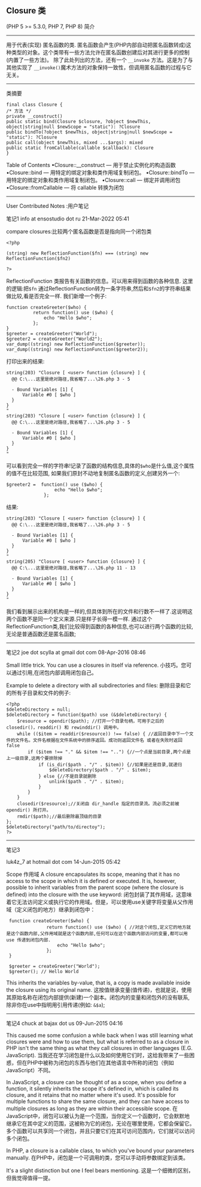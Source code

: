 ## Closure 类

(PHP 5 >= 5.3.0, PHP 7, PHP 8)
简介 

---------
用于代表(实现) 匿名函数的类. 
匿名函数会产生(PHP内部自动把匿名函数转成)这种类型的对象。这个类带有一些方法允许在匿名函数创建后对其进行更多的控制 (内置了一些方法)。
除了此处列出的方法，还有一个 `__invoke` 方法。这是为了与其他实现了 `__invoke()`魔术方法的对象保持一致性，但调用匿名函数的过程与它无关。 

---------
类摘要 

    final class Closure {
    /* 方法 */
    private __construct()
    public static bind(Closure $closure, ?object $newThis, object|string|null $newScope = "static"): ?Closure
    public bindTo(?object $newThis, object|string|null $newScope = "static"): ?Closure
    public call(object $newThis, mixed ...$args): mixed
    public static fromCallable(callable $callback): Closure
    }

Table of Contents 
•Closure::__construct — 用于禁止实例化的构造函数
•Closure::bind — 用特定的绑定对象和类作用域复制闭包。
•Closure::bindTo — 用特定的绑定对象和类作用域复制闭包。
•Closure::call — 绑定并调用闭包
•Closure::fromCallable — 将 callable 转换为闭包

---------

User Contributed Notes :用户笔记


笔记1
info at ensostudio dot ru 21-Mar-2022 05:41 

 compare closures:比较两个匿名函数是否是指向同一个闭包类

    <?php 
    
    (string) new ReflectionFunction($fn) === (string) new ReflectionFunction($fn2)
    
    ?>  

ReflectionFunction 类报告有关函数的信息。可以用来得到函数的各种信息.
这里的逻辑:把`$fn` 通过ReflectionFunction转为一条字符串,然后和`$fn2`的字符串结果做比较,看是否完全一样.
我们新增一个例子: 

    function createGreeter($who) {
              return function() use ($who) {
                  echo "Hello $who";
              };
	}
    $greeter = createGreeter("World");
    $greeter2 = createGreeter("World2");
    var_dump((string) new ReflectionFunction($greeter));
    var_dump((string) new ReflectionFunction($greeter2));

打印出来的结果:

    string(203) "Closure [ <user> function {closure} ] {
      @@ C:\...这里是绝对路径,我省略了...\26.php 3 - 5
    
      - Bound Variables [1] {
          Variable #0 [ $who ]
      }
    }
    "
    string(203) "Closure [ <user> function {closure} ] {
      @@ C:\...这里是绝对路径,我省略了...\26.php 3 - 5
    
      - Bound Variables [1] {
          Variable #0 [ $who ]
      }
    }
    "

可以看到完全一样的字符串!记录了函数的结构信息,具体的`$who`是什么值,这个属性的值不在比较范围,
如果我们原封不动地复制匿名函数的定义,创建另外一个:

    $greeter2 =  function() use ($who) {
                      echo "Hello $who";
                  };

结果:

    string(203) "Closure [ <user> function {closure} ] {
      @@ C:\...这里是绝对路径,我省略了...\26.php 3 - 5
    
      - Bound Variables [1] {
          Variable #0 [ $who ]
      }
    }
    "
    string(205) "Closure [ <user> function {closure} ] {
      @@ C:\...这里是绝对路径,我省略了...\26.php 11 - 13
    
      - Bound Variables [1] {
          Variable #0 [ $who ]
      }
    }
    "

我们看到展示出来的机构是一样的,但具体到所在的文件和行数不一样了.这说明这两个函数不是同一个定义来源.只是样子长得一模一样.
通过这个ReflectionFunction类,我们比较得到函数的各种信息,也可以进行两个函数的比较,无论是普通函数还是匿名函数;
 
 ----------
 笔记2
joe dot scylla at gmail dot com 08-Apr-2016 08:46 


 Small little trick. You can use a closures in itself via reference.
小技巧。您可以通过引用,在闭包内部调用闭包自己。

 Example to delete a directory with all subdirectories and files:
删除目录和它的所有子目录和文件的例子:

    <?php
    $deleteDirectory = null;
    $deleteDirectory = function($path) use (&$deleteDirectory) {
        $resource = opendir($path); //打开一个目录句柄，可用于之后的 closedir()，readdir() 和 rewinddir() 调用中。
        while (($item = readdir($resource)) !== false) { //返回目录中下一个文件的文件名。文件名根据在文件系统中的排序返回。成功则返回文件名 或者在失败时返回 false
            if ($item !== "." && $item !== "..") {//一个点是当前目录,两个点是上一级目录,这两个要排除掉
                if (is_dir($path . "/" . $item)) {//如果是还是目录,就递归
                    $deleteDirectory($path . "/" . $item);
                } else {//不是目录就删除
                    unlink($path . "/" . $item);
                }
            }
        }
        closedir($resource);//关闭由 dir_handle 指定的目录流。流必须之前被 opendir() 所打开。
        rmdir($path);//最后删除最顶级的目录
    };
    $deleteDirectory("path/to/directoy");
    ?> 
---------
笔记3
 
luk4z_7 at hotmail dot com 14-Jun-2015 05:42 

 Scope 作用域
 A closure encapsulates its scope, meaning that it has no access to the scope in which it is defined or executed. It is, however, possible to inherit variables from the parent scope (where the closure is defined) into the closure with the use keyword:
闭包封装了其作用域，这意味着它无法访问定义或执行它的作用域。但是，可以使用use关键字将变量从父作用域（定义闭包的地方）继承到闭包中：

     function createGreeter($who) {
                   return function() use ($who) { //对这个闭包,定义它的地方就是这个函数内部,父作用域就是这个函数内部,任何可以在这个函数内部访问的变量,都可以用use 传递到闭包内部.
                       echo "Hello $who";
                   };
     }
    
     $greeter = createGreeter("World");
     $greeter(); // Hello World

 This inherits the variables by-value, that is, a copy is made available inside the closure using its original name.
这按值继承变量(值传递)，也就是说，使用其原始名称在闭包内部提供(新建)一个副本。闭包内的变量和闭包外的没有联系,除非你在use中指明用引用传递(例如:  `&$a`);
 
 ----------
 笔记4
chuck at bajax dot us 09-Jun-2015 04:16 

 This caused me some confusion a while back when I was still learning what closures were and how to use them, but what is referred to as a closure in PHP isn't the same thing as what they call closures in other languages (E.G. JavaScript).
当我还在学习闭包是什么以及如何使用它们时，这给我带来了一些困惑，但在PHP中被称为闭包的东西与他们在其他语言中所称的闭包（例如JavaScript）不同。

 In JavaScript, a closure can be thought of as a scope, when you define a function, it silently inherits the scope it's defined in, which is called its closure, and it retains that no matter where it's used.  It's possible for multiple functions to share the same closure, and they can have access to multiple closures as long as they are within their accessible scope.
在JavaScript中，闭包可以被认为是一个范围，当你定义一个函数时，它会默默地继承它在其中定义的范围，这被称为它的闭包，无论在哪里使用，它都会保留它。多个函数可以共享同一个闭包，并且只要它们在其可访问范围内，它们就可以访问多个闭包。

 In PHP,  a closure is a callable class, to which you've bound your parameters manually.
在PHP中，闭包是一个可调用的类，您可以手动将参数绑定到该类。

 It's a slight distinction but one I feel bears mentioning. 
这是一个细微的区别，但我觉得值得一提。
